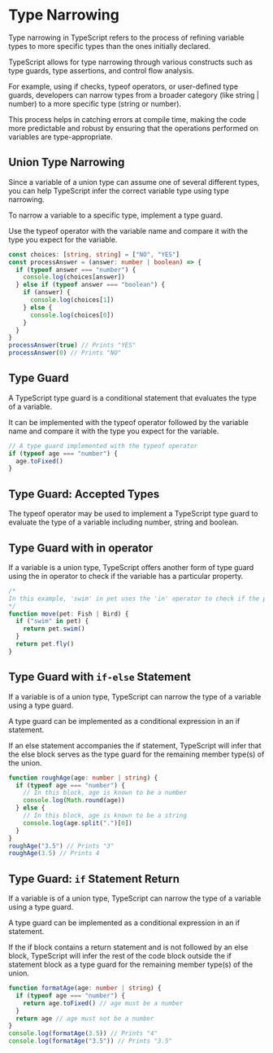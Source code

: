 # Type Narrowing

Type narrowing in TypeScript refers to the process of refining variable types to more specific types than the ones initially declared.

TypeScript allows for type narrowing through various constructs such as type guards, type assertions, and control flow analysis.

For example, using if checks, typeof operators, or user-defined type guards, developers can narrow types from a broader category (like string | number) to a more specific type (string or number).

This process helps in catching errors at compile time, making the code more predictable and robust by ensuring that the operations performed on variables are type-appropriate.

## Union Type Narrowing

Since a variable of a union type can assume one of several different types, you can help TypeScript infer the correct variable type using type narrowing.

To narrow a variable to a specific type, implement a type guard.

Use the typeof operator with the variable name and compare it with the type you expect for the variable.

```typescript
const choices: [string, string] = ["NO", "YES"]
const processAnswer = (answer: number | boolean) => {
  if (typeof answer === "number") {
    console.log(choices[answer])
  } else if (typeof answer === "boolean") {
    if (answer) {
      console.log(choices[1])
    } else {
      console.log(choices[0])
    }
  }
}
processAnswer(true) // Prints "YES"
processAnswer(0) // Prints "NO"
```

## Type Guard

A TypeScript type guard is a conditional statement that evaluates the type of a variable.

It can be implemented with the typeof operator followed by the variable name and compare it with the type you expect for the variable.

```typescript
// A type guard implemented with the typeof operator
if (typeof age === "number") {
  age.toFixed()
}
```

## Type Guard: Accepted Types

The typeof operator may be used to implement a TypeScript type guard to evaluate the type of a variable including number, string and boolean.

## Type Guard with in operator

If a variable is a union type, TypeScript offers another form of type guard using the in operator to check if the variable has a particular property.

```typescript
/*
In this example, 'swim' in pet uses the 'in' operator to check if the property .swim is present on pet. TypeScript recognizes this as a type guard and can successfully type narrow this function parameter.
*/
function move(pet: Fish | Bird) {
  if ("swim" in pet) {
    return pet.swim()
  }
  return pet.fly()
}
```

## Type Guard with `if-else` Statement

If a variable is of a union type, TypeScript can narrow the type of a variable using a type guard.

A type guard can be implemented as a conditional expression in an if statement.

If an else statement accompanies the if statement, TypeScript will infer that the else block serves as the type guard for the remaining member type(s) of the union.

```typescript
function roughAge(age: number | string) {
  if (typeof age === "number") {
    // In this block, age is known to be a number
    console.log(Math.round(age))
  } else {
    // In this block, age is known to be a string
    console.log(age.split(".")[0])
  }
}
roughAge("3.5") // Prints "3"
roughAge(3.5) // Prints 4
```

## Type Guard: `if` Statement Return

If a variable is of a union type, TypeScript can narrow the type of a variable using a type guard.

A type guard can be implemented as a conditional expression in an if statement.

If the if block contains a return statement and is not followed by an else block, TypeScript will infer the rest of the code block outside the if statement block as a type guard for the remaining member type(s) of the union.

```typescript
function formatAge(age: number | string) {
  if (typeof age === "number") {
    return age.toFixed() // age must be a number
  }
  return age // age must not be a number
}
console.log(formatAge(3.5)) // Prints "4"
console.log(formatAge("3.5")) // Prints "3.5"
```
